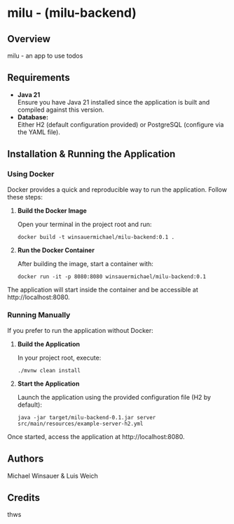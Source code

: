 # milu - (milu-backend)

## Overview

milu - an app to use todos

## Requirements

- **Java 21**  
  Ensure you have Java 21 installed since the application is built and compiled against this version.
- **Database:**  
  Either H2 (default configuration provided) or PostgreSQL (configure via the YAML file).

## Installation & Running the Application

### Using Docker

Docker provides a quick and reproducible way to run the application. Follow these steps:

1. **Build the Docker Image**

   Open your terminal in the project root and run:

    ```shell
    docker build -t winsauermichael/milu-backend:0.1 .
    ```

2. **Run the Docker Container**

    After building the image, start a container with:

    ```shell 
    docker run -it -p 8080:8080 winsauermichael/milu-backend:0.1
    ```

The application will start inside the container and be accessible at http://localhost:8080.

### Running Manually
If you prefer to run the application without Docker:

1. **Build the Application**

    In your project root, execute:

    ```shell
    ./mvnw clean install
    ```


2. **Start the Application**

    Launch the application using the provided configuration file (H2 by default):

    ```shell
    java -jar target/milu-backend-0.1.jar server src/main/resources/example-server-h2.yml
    ```

Once started, access the application at http://localhost:8080.

## Authors

Michael Winsauer & Luis Weich

## Credits

thws
